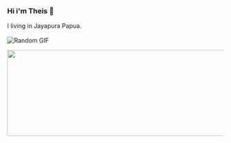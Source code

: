 ### Hi i'm Theis 👋
I living in Jayapura Papua. 
<br><br>
![Random GIF](https://media.giphy.com/media/ZVik7pBtu9dNS/giphy.gif)

<p align="center">
  <img width="600" height="200" src="https://media.giphy.com/media/ZVik7pBtu9dNS/giphy.gif">
</p>

